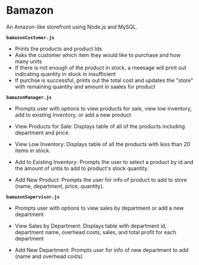 # Bamazon
An Amazon-like storefront using Node.js and MySQL. 

**`bamazonCustomer.js`**

* Prints the products and product Ids
* Asks the customer which item they would like to purchase and how many units
* If there is not enough of the product in stock, a meesage will print out indicating quantity in stock in insufficient
* If purchse is successful, prints out the total cost and updates the "store" with remaining quantity and amount in saales for product

**`bamazonManager.js`**

* Prompts user with options to view products for sale, view low inventory, add to existing inventory, or add a new product

* View Products for Sale: Displays table of all of the products including department and price.
* View Low Inventory: Displays table of all the products with less than 20 items in stock.
* Add to Existing Inventory: Prompts the user to select a product by id and the amount of untis to add to product's stock quantity.
* Add New Product: Prompts the user for info of product to add to store (name, department, price, quantity).

**`bamazonSupervisor.js`**

* Prompts user with options to view sales by department or add a new department

* View Sales by Department: Displays table with department id, department name, overhead costs, sales, and total profit for each department
* Add New Department: Prompts user for info of new department to add (name and overhead costs)
